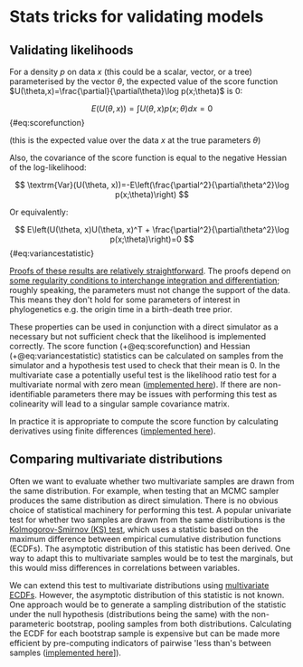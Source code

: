 # Stats tricks for validating models

## Validating likelihoods

For a density $p$ on data $x$ (this could be a scalar, vector, or a tree) parameterised by the vector $\theta$, the expected value of the score function $U(\theta,x)=\frac{\partial}{\partial\theta}\log p(x;\theta)$ is 0:

$$
E(U(\theta,x)) = \int U(\theta,x)p(x;\theta)dx = 0
$$ {#eq:scorefunction}

(this is the expected value over the data $x$ at the true parameters $\theta$)

Also, the covariance of the score function is equal to the negative Hessian of the log-likelihood:

$$
\textrm{Var}(U(\theta, x))=-E\left(\frac{\partial^2}{\partial\theta^2}\log p(x;\theta)\right)
$$

Or equivalently:

$$
E\left(U(\theta, x)U(\theta, x)^T + \frac{\partial^2}{\partial\theta^2}\log p(x;\theta)\right)=0 
$${#eq:variancestatistic}

[Proofs of these results are relatively straightforward](https://en.wikipedia.org/wiki/Score_(statistics)). The proofs depend on [some regularity conditions to interchange integration and differentiation](https://en.wikipedia.org/wiki/Leibniz_integral_rule); roughly speaking, the parameters must not change the support of the data. This means they don't hold for some parameters of interest in phylogenetics e.g. the origin time in a birth-death tree prior.

These properties can be used in conjunction with a direct simulator as a necessary but not sufficient check that the likelihood is implemented correctly. The score function (+@eq:scorefunction) and Hessian (+@eq:variancestatistic) statistics can be calculated on samples from the simulator and a hypothesis test used to check that their mean is 0. In the multivariate case a potentially useful test is the likelihood ratio test for a multivariate normal with zero mean ([implemented here](https://github.com/christiaanjs/beast-validation/blob/master/src/beast/validation/tests/MultivariateNormalZeroMeanTest.java)). If there are non-identifiable parameters there may be issues with performing this test as colinearity will lead to a singular sample covariance matrix.

In practice it is appropriate to compute the score function by calculating derivatives using finite differences ([implemented here](https://github.com/christiaanjs/beast-validation/blob/master/src/beast/validation/statistics/NumericalScoreFunctionStatistics.java)).

## Comparing multivariate distributions 

Often we want to evaluate whether two multivariate samples are drawn from the same distribution. For example, when testing that an MCMC sampler produces the same distribution as direct simulation. There is no obvious choice of statistical machinery for performing this test. A popular univariate test for whether two samples are drawn from the same distributions is the [Kolmogorov-Smirnov (KS) test](https://en.wikipedia.org/wiki/Kolmogorov%E2%80%93Smirnov_test#Two-sample_Kolmogorov%E2%80%93Smirnov_test), which uses a statistic based on the maximum difference between empirical cumulative distribution functions (ECDFs). The asymptotic distribution of this statistic has been derived. One way to adapt this to multivariate samples would be to test the marginals, but this would miss differences in correlations between variables.

We can extend this test to multivariate distributions using [multivariate ECDFs](https://en.wikipedia.org/wiki/Cumulative_distribution_function#Multivariate_case). However, the asymptotic distribution of this statistic is not known. One approach would be to generate a sampling distribution of the statistic under the null hypothesis (distributions being the same) with the non-parameteric bootstrap, pooling samples from both distributions. Calculating the ECDF for each bootstrap sample is expensive but can be made more efficient by pre-computing indicators of pairwise 'less than's between samples ([implemented here](https://github.com/christiaanjs/beast-validation/blob/master/src/beast/validation/tests/BootstrapMultivariateDistributionTest.java)]).
